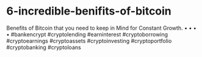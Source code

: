 # 6-incredible-benifits-of-bitcoin
Benefits of Bitcoin that you need to keep in Mind for Constant Growth. • • • •  #bankencrypt #cryptolending #earninterest #cryptoborrowing #cryptoearnings #cryptoassets #cryptoinvesting #cryptoportfolio #cryptobanking #cryptoloans
